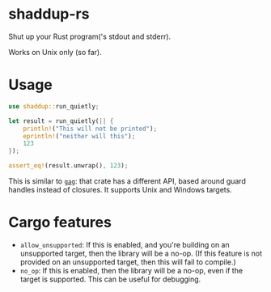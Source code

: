 # shaddup-rs
Shut up your Rust program('s stdout and stderr).

Works on Unix only (so far).

# Usage
```rust
use shaddup::run_quietly;

let result = run_quietly(|| {
    println!("This will not be printed");
    eprintln!("neither will this");
    123
});

assert_eq!(result.unwrap(), 123);
```

This is similar to [`gag`](https://docs.rs/gag/latest/gag/):
that crate has a different API,
based around guard handles instead of closures.
It supports Unix and Windows targets.

# Cargo features

- `allow_unsupported`: If this is enabled, and you're building on an unsupported target, then the library will be a no-op. (If this feature is not provided on an unsupported target, then this will fail to compile.)
- `no_op`: If this is enabled, then the library will be a no-op, even if the target is supported. This can be useful for debugging.